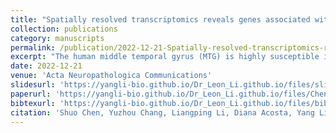 ```yaml
---
title: "Spatially resolved transcriptomics reveals genes associated with the vulnerability of middle temporal gyrus in Alzheimer’s disease"
collection: publications
category: manuscripts
permalink: /publication/2022-12-21-Spatially-resolved-transcriptomics-r
excerpt: "The human middle temporal gyrus (MTG) is highly susceptible in early Alzheimer’s disease (AD), yet its molecular vulnerability remains unclear. Using 10× Visium spatial transcriptomics, we profiled AD and control MTG, identifying layer-specific marker genes and differentially expressed genes. Cell-type deconvolution and gene co-expression analyses revealed altered intercellular communication in AD, particularly among microglia, oligodendrocytes, astrocytes, and neurons. Eight gene modules were detected, with four showing significant co-expression changes in AD. Single-molecule FISH validated the cell-type-specific expression of novel and known AD-related genes, providing insights into the spatial and cellular mechanisms underlying MTG vulnerability in early AD."
date: 2022-12-21
venue: 'Acta Neuropathologica Communications'
slidesurl: 'https://yangli-bio.github.io/Dr_Leon_Li.github.io/files/slides1.pdf'
paperurl: 'https://yangli-bio.github.io/Dr_Leon_Li.github.io/files/Chen-2022-Spatially-resolved-transcriptomics-r.pdf'
bibtexurl: 'https://yangli-bio.github.io/Dr_Leon_Li.github.io/files/bibtex1.bib'
citation: 'Shuo Chen, Yuzhou Chang, Liangping Li, Diana Acosta, Yang Li, Qi Guo, Cankun Wang, Emir Turkes, Cody Morrison, Dominic Julian, Mark E. Hester, Douglas W. Scharre, Chintda Santiskulvong, Sarah XueYing Song, Jasmine T. Plummer, Geidy E. Serrano, Thomas G. Beach, Karen E. Duff, Qin Ma, Hongjun Fu. (2022). &quot;Spatially resolved transcriptomics reveals genes associated with the vulnerability of middle temporal gyrus in Alzheimer’s disease.&quot; <i>Acta Neuropathologica Communications</i>. 10(188).'
---
```

